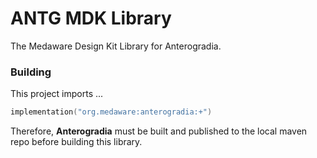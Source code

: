 # ANTG MDK Library
The Medaware Design Kit Library for Anterogradia.

### Building

This project imports ...
```kotlin
implementation("org.medaware:anterogradia:+")
```
Therefore, **Anterogradia** must be built and published to the local maven repo before building this library.